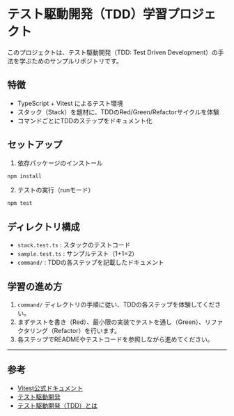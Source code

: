 # テスト駆動開発（TDD）学習プロジェクト

このプロジェクトは、テスト駆動開発（TDD: Test Driven Development）の手法を学ぶためのサンプルリポジトリです。

## 特徴
- TypeScript + Vitest によるテスト環境
- スタック（Stack）を題材に、TDDのRed/Green/Refactorサイクルを体験
- コマンドごとにTDDのステップをドキュメント化

## セットアップ
1. 依存パッケージのインストール

```sh
npm install
```

2. テストの実行（runモード）

```sh
npm test
```

## ディレクトリ構成
- `stack.test.ts` : スタックのテストコード
- `sample.test.ts` : サンプルテスト（1+1=2）
- `command/` : TDDの各ステップを記載したドキュメント

## 学習の進め方
1. `command/` ディレクトリの手順に従い、TDDの各ステップを体験してください。
2. まずテストを書き（Red）、最小限の実装でテストを通し（Green）、リファクタリング（Refactor）を行います。
3. 各ステップでREADMEやテストコードを参照しながら進めてください。

---

## 参考
- [Vitest公式ドキュメント](https://vitest.dev/)
- [テスト駆動開発](https://www.agile-studio.jp/post/apm-test-driven-develpment)
- [テスト駆動開発（TDD）とは](https://ja.wikipedia.org/wiki/テスト駆動開発)
